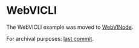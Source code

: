 # WebVICLI

The WebVICLI example was moved to [WebVINode](../WebVINode/).

For archival purposes: [last commit](https://github.com/rajsite/webvi-experiments/tree/22deb557604d2351a311a1635c1f49e9194b0024/WebVICLI).
